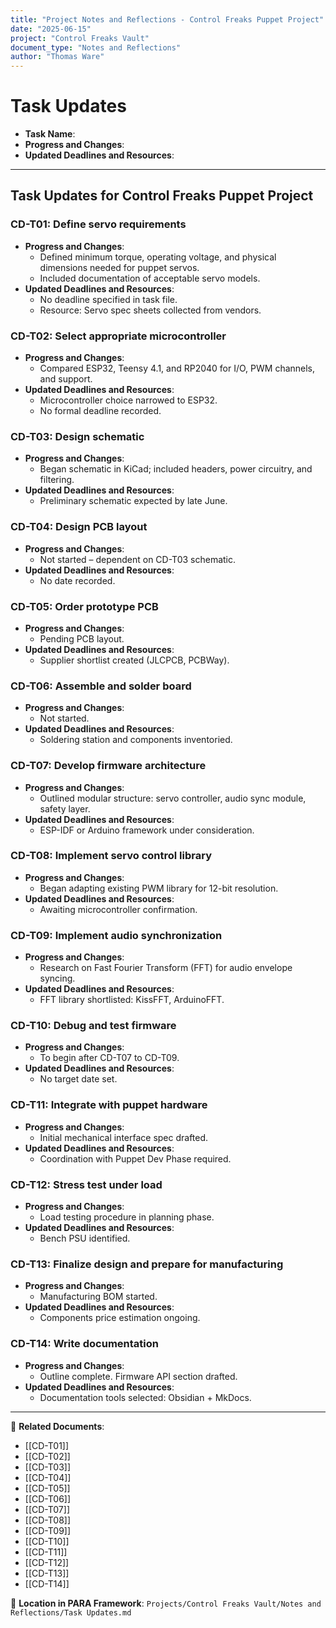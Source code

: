 ```yaml
---
title: "Project Notes and Reflections - Control Freaks Puppet Project"
date: "2025-06-15"
project: "Control Freaks Vault"
document_type: "Notes and Reflections"
author: "Thomas Ware"
---
```


# Task Updates

- **Task Name**:
- **Progress and Changes**:
- **Updated Deadlines and Resources**:

---

## Task Updates for Control Freaks Puppet Project

### CD-T01: Define servo requirements
- **Progress and Changes**:
  - Defined minimum torque, operating voltage, and physical dimensions needed for puppet servos.
  - Included documentation of acceptable servo models.
- **Updated Deadlines and Resources**:
  - No deadline specified in task file.
  - Resource: Servo spec sheets collected from vendors.

### CD-T02: Select appropriate microcontroller
- **Progress and Changes**:
  - Compared ESP32, Teensy 4.1, and RP2040 for I/O, PWM channels, and support.
- **Updated Deadlines and Resources**:
  - Microcontroller choice narrowed to ESP32.
  - No formal deadline recorded.

### CD-T03: Design schematic
- **Progress and Changes**:
  - Began schematic in KiCad; included headers, power circuitry, and filtering.
- **Updated Deadlines and Resources**:
  - Preliminary schematic expected by late June.

### CD-T04: Design PCB layout
- **Progress and Changes**:
  - Not started – dependent on CD-T03 schematic.
- **Updated Deadlines and Resources**:
  - No date recorded.

### CD-T05: Order prototype PCB
- **Progress and Changes**:
  - Pending PCB layout.
- **Updated Deadlines and Resources**:
  - Supplier shortlist created (JLCPCB, PCBWay).

### CD-T06: Assemble and solder board
- **Progress and Changes**:
  - Not started.
- **Updated Deadlines and Resources**:
  - Soldering station and components inventoried.

### CD-T07: Develop firmware architecture
- **Progress and Changes**:
  - Outlined modular structure: servo controller, audio sync module, safety layer.
- **Updated Deadlines and Resources**:
  - ESP-IDF or Arduino framework under consideration.

### CD-T08: Implement servo control library
- **Progress and Changes**:
  - Began adapting existing PWM library for 12-bit resolution.
- **Updated Deadlines and Resources**:
  - Awaiting microcontroller confirmation.

### CD-T09: Implement audio synchronization
- **Progress and Changes**:
  - Research on Fast Fourier Transform (FFT) for audio envelope syncing.
- **Updated Deadlines and Resources**:
  - FFT library shortlisted: KissFFT, ArduinoFFT.

### CD-T10: Debug and test firmware
- **Progress and Changes**:
  - To begin after CD-T07 to CD-T09.
- **Updated Deadlines and Resources**:
  - No target date set.

### CD-T11: Integrate with puppet hardware
- **Progress and Changes**:
  - Initial mechanical interface spec drafted.
- **Updated Deadlines and Resources**:
  - Coordination with Puppet Dev Phase required.

### CD-T12: Stress test under load
- **Progress and Changes**:
  - Load testing procedure in planning phase.
- **Updated Deadlines and Resources**:
  - Bench PSU identified.

### CD-T13: Finalize design and prepare for manufacturing
- **Progress and Changes**:
  - Manufacturing BOM started.
- **Updated Deadlines and Resources**:
  - Components price estimation ongoing.

### CD-T14: Write documentation
- **Progress and Changes**:
  - Outline complete. Firmware API section drafted.
- **Updated Deadlines and Resources**:
  - Documentation tools selected: Obsidian + MkDocs.

---

🔗 **Related Documents**:
- [[CD-T01]]
- [[CD-T02]]
- [[CD-T03]]
- [[CD-T04]]
- [[CD-T05]]
- [[CD-T06]]
- [[CD-T07]]
- [[CD-T08]]
- [[CD-T09]]
- [[CD-T10]]
- [[CD-T11]]
- [[CD-T12]]
- [[CD-T13]]
- [[CD-T14]]

📁 **Location in PARA Framework**: `Projects/Control Freaks Vault/Notes and Reflections/Task Updates.md`
